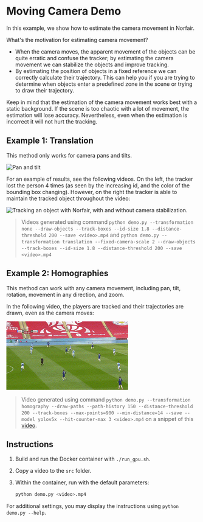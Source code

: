 # Moving Camera Demo

In this example, we show how to estimate the camera movement in Norfair.

What's the motivation for estimating camera movement?

- When the camera moves, the apparent movement of the objects can be quite erratic and confuse the tracker; by estimating the camera movement we can stabilize the objects and improve tracking.
- By estimating the position of objects in a fixed reference we can correctly calculate their trajectory. This can help you if you are trying to determine when objects enter a predefined zone in the scene or trying to draw their trajectory.

Keep in mind that the estimation of the camera movement works best with a static background. If the scene is too chaotic with a lot of movement, the estimation will lose accuracy. Nevertheless, even when the estimation is incorrect it will not hurt the tracking.

## Example 1: Translation

This method only works for camera pans and tilts.

<img src="/docs/videos/pan_tilt.png" alt="Pan and tilt" width="350px">

For an example of results, see the following videos. On the left, the tracker lost the person 4 times (as seen by the increasing id, and the color of the bounding box changing). However, on the right the tracker is able to maintain the tracked object throughout the video:

![Tracking an object with Norfair, with and without camera stabilization.](/docs/videos/camera_stabilization.gif)

> Videos generated using command `python demo.py --transformation none --draw-objects --track-boxes --id-size 1.8 --distance-threshold 200 --save <video>.mp4` and `python demo.py --transformation translation --fixed-camera-scale 2 --draw-objects --track-boxes --id-size 1.8 --distance-threshold 200 --save <video>.mp4`

## Example 2: Homographies

This method can work with any camera movement, including pan, tilt, rotation, movement in any direction, and zoom.

In the following video, the players are tracked and their trajectories are drawn, even as the camera moves:

![Tracking soccer players with Norfair and a moving camera.](/docs/videos/soccer.gif)

> Video generated using command `python demo.py --transformation homography --draw-paths --path-history 150 --distance-threshold 200 --track-boxes --max-points=900 --min-distance=14 --save --model yolov5x --hit-counter-max 3 <video>.mp4` on a snippet of this [video](https://www.youtube.com/watch?v=CGFgHjeEkbY&t=1200s).

## Instructions

1. Build and run the Docker container with `./run_gpu.sh`.
2. Copy a video to the `src` folder.
3. Within the container, run with the default parameters:

   ```bash
   python demo.py <video>.mp4
   ```

For additional settings, you may display the instructions using `python demo.py --help`.
